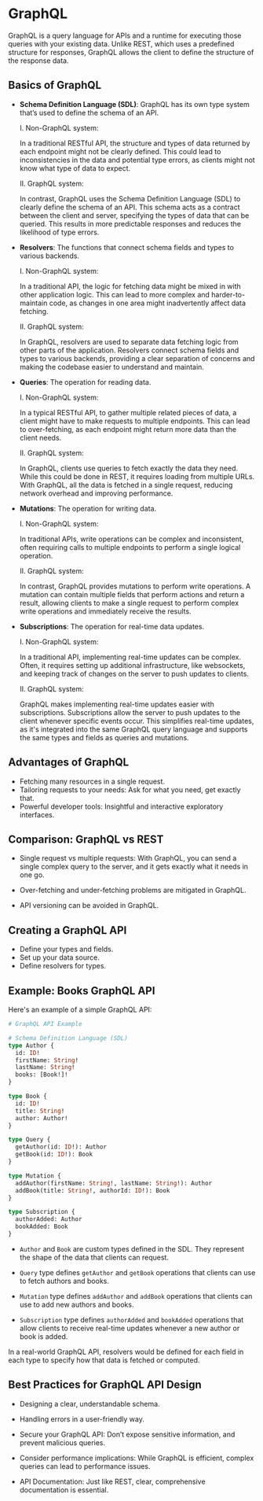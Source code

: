 # GraphQL

GraphQL is a query language for APIs and a runtime for executing those queries with your existing data. Unlike REST, which uses a predefined structure for responses, GraphQL allows the client to define the structure of the response data. 

## Basics of GraphQL

- **Schema Definition Language (SDL)**: GraphQL has its own type system that’s used to define the schema of an API.

  I. Non-GraphQL system:

  In a traditional RESTful API, the structure and types of data returned by each endpoint might not be clearly defined. This could lead to inconsistencies in the data and potential type errors, as clients might not know what type of data to expect.

  II. GraphQL system:

  In contrast, GraphQL uses the Schema Definition Language (SDL) to clearly define the schema of an API. This schema acts as a contract between the client and server, specifying the types of data that can be queried. This results in more predictable responses and reduces the likelihood of type errors.

- **Resolvers**: The functions that connect schema fields and types to various backends.

  I. Non-GraphQL system:

  In a traditional API, the logic for fetching data might be mixed in with other application logic. This can lead to more complex and harder-to-maintain code, as changes in one area might inadvertently affect data fetching.

  II. GraphQL system:

  In GraphQL, resolvers are used to separate data fetching logic from other parts of the application. Resolvers connect schema fields and types to various backends, providing a clear separation of concerns and making the codebase easier to understand and maintain.
  
- **Queries**: The operation for reading data.

  I. Non-GraphQL system:

  In a typical RESTful API, to gather multiple related pieces of data, a client might have to make requests to multiple endpoints. This can lead to over-fetching, as each endpoint might return more data than the client needs.

  II. GraphQL system:

  In GraphQL, clients use queries to fetch exactly the data they need. While this could be done in REST, it requires loading from multiple URLs. With GraphQL, all the data is fetched in a single request, reducing network overhead and improving performance.
  
- **Mutations**: The operation for writing data.

  I. Non-GraphQL system:

  In traditional APIs, write operations can be complex and inconsistent, often requiring calls to multiple endpoints to perform a single logical operation.

  II. GraphQL system:

  In contrast, GraphQL provides mutations to perform write operations. A mutation can contain multiple fields that perform actions and return a result, allowing clients to make a single request to perform complex write operations and immediately receive the results.
  
- **Subscriptions**: The operation for real-time data updates.

  I. Non-GraphQL system:

  In a traditional API, implementing real-time updates can be complex. Often, it requires setting up additional infrastructure, like websockets, and keeping track of changes on the server to push updates to clients.

  II. GraphQL system:

  GraphQL makes implementing real-time updates easier with subscriptions. Subscriptions allow the server to push updates to the client whenever specific events occur. This simplifies real-time updates, as it's integrated into the same GraphQL query language and supports the same types and fields as queries and mutations.
  
## Advantages of GraphQL

- Fetching many resources in a single request.
- Tailoring requests to your needs: Ask for what you need, get exactly that.
- Powerful developer tools: Insightful and interactive exploratory interfaces.

## Comparison: GraphQL vs REST

- Single request vs multiple requests: With GraphQL, you can send a single complex query to the server, and it gets exactly what it needs in one go.
  
- Over-fetching and under-fetching problems are mitigated in GraphQL.

- API versioning can be avoided in GraphQL.

## Creating a GraphQL API

- Define your types and fields.
- Set up your data source.
- Define resolvers for types.

## Example: Books GraphQL API

Here's an example of a simple GraphQL API:

```graphql
# GraphQL API Example

# Schema Definition Language (SDL)
type Author {
  id: ID!
  firstName: String!
  lastName: String!
  books: [Book!]!
}

type Book {
  id: ID!
  title: String!
  author: Author!
}

type Query {
  getAuthor(id: ID!): Author
  getBook(id: ID!): Book
}

type Mutation {
  addAuthor(firstName: String!, lastName: String!): Author
  addBook(title: String!, authorId: ID!): Book
}

type Subscription {
  authorAdded: Author
  bookAdded: Book
}
```

- `Author` and `Book` are custom types defined in the SDL. They represent the shape of the data that clients can request.

- `Query` type defines `getAuthor` and `getBook` operations that clients can use to fetch authors and books.

- `Mutation` type defines `addAuthor` and `addBook` operations that clients can use to add new authors and books.

- `Subscription` type defines `authorAdded` and `bookAdded` operations that allow clients to receive real-time updates whenever a new author or book is added.

In a real-world GraphQL API, resolvers would be defined for each field in each type to specify how that data is fetched or computed. 

## Best Practices for GraphQL API Design

- Designing a clear, understandable schema.
  
- Handling errors in a user-friendly way.

- Secure your GraphQL API: Don’t expose sensitive information, and prevent malicious queries.

- Consider performance implications: While GraphQL is efficient, complex queries can lead to performance issues.

- API Documentation: Just like REST, clear, comprehensive documentation is essential.

